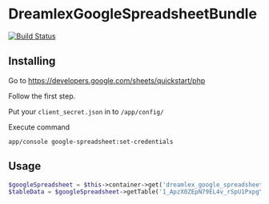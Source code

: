 DreamlexGoogleSpreadsheetBundle
=======
[![Build Status](https://travis-ci.org/Dreamlex/GoogleSpreadsheetBundle.svg?branch=master)](https://travis-ci.org/Dreamlex/GoogleSpreadsheetBundle)


Installing
--
Go to <https://developers.google.com/sheets/quickstart/php>

Follow the first step.

Put your `client_secret.json` in to `/app/config/`

Execute command
```
app/console google-spreadsheet:set-credentials
```

Usage
--
```php
$googleSpreadsheet = $this->container->get('dreamlex_google_spreadsheet');
$tableData = $googleSpreadsheet->getTable('1_ApzX0ZEpN79EL4v_rSpU1PxpgYYOCDKfet7_le0suM', 'IP!A2:B');

```